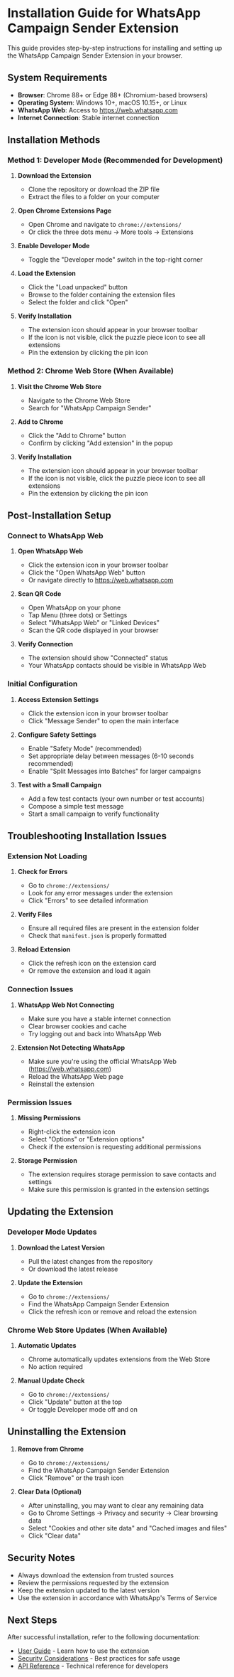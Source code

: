 # Installation Guide for WhatsApp Campaign Sender Extension

This guide provides step-by-step instructions for installing and setting up the WhatsApp Campaign Sender Extension in your browser.

## System Requirements

- **Browser**: Chrome 88+ or Edge 88+ (Chromium-based browsers)
- **Operating System**: Windows 10+, macOS 10.15+, or Linux
- **WhatsApp Web**: Access to https://web.whatsapp.com
- **Internet Connection**: Stable internet connection

## Installation Methods

### Method 1: Developer Mode (Recommended for Development)

1. **Download the Extension**
   - Clone the repository or download the ZIP file
   - Extract the files to a folder on your computer

2. **Open Chrome Extensions Page**
   - Open Chrome and navigate to `chrome://extensions/`
   - Or click the three dots menu → More tools → Extensions

3. **Enable Developer Mode**
   - Toggle the "Developer mode" switch in the top-right corner

4. **Load the Extension**
   - Click the "Load unpacked" button
   - Browse to the folder containing the extension files
   - Select the folder and click "Open"

5. **Verify Installation**
   - The extension icon should appear in your browser toolbar
   - If the icon is not visible, click the puzzle piece icon to see all extensions
   - Pin the extension by clicking the pin icon

### Method 2: Chrome Web Store (When Available)

1. **Visit the Chrome Web Store**
   - Navigate to the Chrome Web Store
   - Search for "WhatsApp Campaign Sender"

2. **Add to Chrome**
   - Click the "Add to Chrome" button
   - Confirm by clicking "Add extension" in the popup

3. **Verify Installation**
   - The extension icon should appear in your browser toolbar
   - If the icon is not visible, click the puzzle piece icon to see all extensions
   - Pin the extension by clicking the pin icon

## Post-Installation Setup

### Connect to WhatsApp Web

1. **Open WhatsApp Web**
   - Click the extension icon in your browser toolbar
   - Click the "Open WhatsApp Web" button
   - Or navigate directly to https://web.whatsapp.com

2. **Scan QR Code**
   - Open WhatsApp on your phone
   - Tap Menu (three dots) or Settings
   - Select "WhatsApp Web" or "Linked Devices"
   - Scan the QR code displayed in your browser

3. **Verify Connection**
   - The extension should show "Connected" status
   - Your WhatsApp contacts should be visible in WhatsApp Web

### Initial Configuration

1. **Access Extension Settings**
   - Click the extension icon in your browser toolbar
   - Click "Message Sender" to open the main interface

2. **Configure Safety Settings**
   - Enable "Safety Mode" (recommended)
   - Set appropriate delay between messages (6-10 seconds recommended)
   - Enable "Split Messages into Batches" for larger campaigns

3. **Test with a Small Campaign**
   - Add a few test contacts (your own number or test accounts)
   - Compose a simple test message
   - Start a small campaign to verify functionality

## Troubleshooting Installation Issues

### Extension Not Loading

1. **Check for Errors**
   - Go to `chrome://extensions/`
   - Look for any error messages under the extension
   - Click "Errors" to see detailed information

2. **Verify Files**
   - Ensure all required files are present in the extension folder
   - Check that `manifest.json` is properly formatted

3. **Reload Extension**
   - Click the refresh icon on the extension card
   - Or remove the extension and load it again

### Connection Issues

1. **WhatsApp Web Not Connecting**
   - Make sure you have a stable internet connection
   - Clear browser cookies and cache
   - Try logging out and back into WhatsApp Web

2. **Extension Not Detecting WhatsApp**
   - Make sure you're using the official WhatsApp Web (https://web.whatsapp.com)
   - Reload the WhatsApp Web page
   - Reinstall the extension

### Permission Issues

1. **Missing Permissions**
   - Right-click the extension icon
   - Select "Options" or "Extension options"
   - Check if the extension is requesting additional permissions

2. **Storage Permission**
   - The extension requires storage permission to save contacts and settings
   - Make sure this permission is granted in the extension settings

## Updating the Extension

### Developer Mode Updates

1. **Download the Latest Version**
   - Pull the latest changes from the repository
   - Or download the latest release

2. **Update the Extension**
   - Go to `chrome://extensions/`
   - Find the WhatsApp Campaign Sender Extension
   - Click the refresh icon or remove and reload the extension

### Chrome Web Store Updates (When Available)

1. **Automatic Updates**
   - Chrome automatically updates extensions from the Web Store
   - No action required

2. **Manual Update Check**
   - Go to `chrome://extensions/`
   - Click "Update" button at the top
   - Or toggle Developer mode off and on

## Uninstalling the Extension

1. **Remove from Chrome**
   - Go to `chrome://extensions/`
   - Find the WhatsApp Campaign Sender Extension
   - Click "Remove" or the trash icon

2. **Clear Data (Optional)**
   - After uninstalling, you may want to clear any remaining data
   - Go to Chrome Settings → Privacy and security → Clear browsing data
   - Select "Cookies and other site data" and "Cached images and files"
   - Click "Clear data"

## Security Notes

- Always download the extension from trusted sources
- Review the permissions requested by the extension
- Keep the extension updated to the latest version
- Use the extension in accordance with WhatsApp's Terms of Service

## Next Steps

After successful installation, refer to the following documentation:

- [User Guide](./USER_GUIDE.md) - Learn how to use the extension
- [Security Considerations](./SECURITY.md) - Best practices for safe usage
- [API Reference](./API_REFERENCE.md) - Technical reference for developers